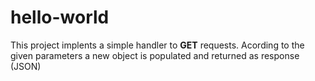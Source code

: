 # hello-world

This project implents a simple handler to **GET** requests. Acording to the given parameters a new object is populated and returned as response (JSON)
